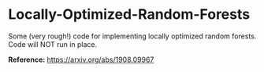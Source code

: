 # Locally-Optimized-Random-Forests
Some (very rough!) code for implementing locally optimized random forests. Code will NOT run in place.

__Reference:__ https://arxiv.org/abs/1908.09967

